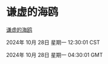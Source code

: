# 谦虚的海鸥
[谦虚的海鸥](http://219.139.197.74:56308/qxdho/course/base/hotlink/index.php)

2024年 10月 28日 星期一 12:30:01 CST

2024年 10月 28日 星期一 04:30:01 GMT
